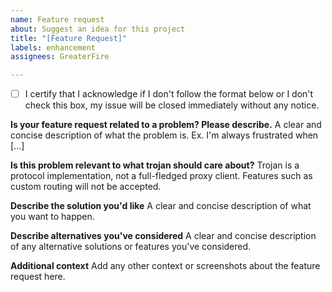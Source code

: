 ```yaml
---
name: Feature request
about: Suggest an idea for this project
title: "[Feature Request]"
labels: enhancement
assignees: GreaterFire

---
```


- [ ] I certify that I acknowledge if I don't follow the format below or I don't check this box, my issue will be closed immediately without any notice.

**Is your feature request related to a problem? Please describe.**
A clear and concise description of what the problem is. Ex. I'm always frustrated when [...]

**Is this problem relevant to what trojan should care about?**
Trojan is a protocol implementation, not a full-fledged proxy client. Features such as custom routing will not be accepted.

**Describe the solution you'd like**
A clear and concise description of what you want to happen.

**Describe alternatives you've considered**
A clear and concise description of any alternative solutions or features you've considered.

**Additional context**
Add any other context or screenshots about the feature request here.

